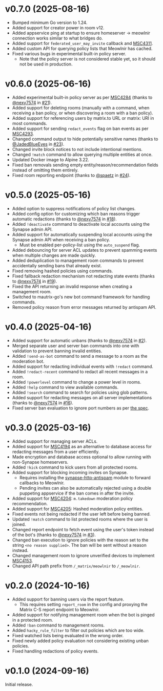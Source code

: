 # v0.7.0 (2025-08-16)

* Bumped minimum Go version to 1.24.
* Added support for creator power in room v12.
* Added appservice ping at startup to ensure homeserver -> meowlnir connection
  works similar to what bridges do.
* Added support for `federated_user_may_invite` callback and [MSC4311].
* Added custom API for querying policy lists that Meowlnir has cached.
* Fixed various bugs in experimental built-in policy server.
  * Note that the policy server is not considered stable yet, so it should
    not be used in production.

[MSC4311]: https://github.com/matrix-org/matrix-spec-proposals/pull/4311

# v0.6.0 (2025-06-16)

* Added experimental built-in policy server as per [MSC4284]
  (thanks to [@nexy7574] in [#21]).
* Added support for deleting rooms (manually with a command, when receiving
  a ban policy, or when discovering a room with a ban policy).
* Added support for referencing users by matrix.to URL or matrix: URI in
  most commands.
* Added support for sending `redact_events` flag on ban events as per [MSC4293].
* Changed command output to hide potentially sensitive names
  (thanks to [@JadedBlueEyes] in [#23]).
* Changed invite block notices to not include intentional mentions.
* Changed `!match` command to allow querying multiple entities at once.
* Updated Docker image to Alpine 3.22.
* Fixed ban removals sending empty entity/reason/recommendation fields instead
  of omitting them entirely.
* Fixed room reporting endpoint (thanks to [@spaetz] in [#24]).

[MSC4284]: https://github.com/matrix-org/matrix-spec-proposals/pull/4284
[MSC4293]: https://github.com/matrix-org/matrix-spec-proposals/pull/4293
[#21]: https://github.com/maunium/meowlnir/pull/21
[#23]: https://github.com/maunium/meowlnir/pull/23
[#24]: https://github.com/maunium/meowlnir/pull/24
[@spaetz]: https://github.com/spaetz
[@JadedBlueEyes]: https://github.com/JadedBlueEyes

# v0.5.0 (2025-05-16)

* Added option to suppress notifications of policy list changes.
* Added config option for customizing which ban reasons trigger automatic
  redactions (thanks to [@nexy7574] in [#18]).
* Added `!deactivate` command to deactivate local accounts using the Synapse
  admin API.
* Added support for automatically suspending local accounts using the Synapse
  admin API when receiving a ban policy.
  * Must be enabled per-policy-list using the `auto_suspend` flag.
* Added debouncing for server ACL updates to prevent spamming events when
  multiple changes are made quickly.
* Added deduplication to management room commands to prevent accidentally
  sending bans that already exist.
* Fixed removing hashed policies using commands.
* Fixed fallback redaction mechanism not redacting state events
  (thanks to [@nexy7574] in [#19]).
* Fixed the API returning an invalid response when creating a management room.
* Switched to mautrix-go's new bot command framework for handling commands.
* Removed policy reason from error messages returned by antispam API.

[#18]: https://github.com/maunium/meowlnir/pull/18
[#19]: https://github.com/maunium/meowlnir/pull/19

# v0.4.0 (2025-04-16)

* Added support for automatic unbans (thanks to [@nexy7574] in [#2]).
* Merged separate user and server ban commands into one with validation to
  prevent banning invalid entities.
* Added `!send-as-bot` command to send a message to a room as the
  moderation bot.
* Added support for redacting individual events with `!redact` command.
* Added `!redact-recent` command to redact all recent messages in a room.
* Added `!powerlevel` command to change a power level in rooms.
* Added `!help` command to view available commands.
* Added `!search` command to search for policies using glob patterns.
* Added support for redacting messages on all server implementations
  (thanks to [@nexy7574] in [#16]).
* Fixed server ban evaluation to ignore port numbers as per
  [the spec](https://spec.matrix.org/v1.13/client-server-api/#mroomserver_acl).

[#2]: https://github.com/maunium/meowlnir/pull/2
[#16]: https://github.com/maunium/meowlnir/pull/16

# v0.3.0 (2025-03-16)

* Added support for managing server ACLs.
* Added support for [MSC4194] as an alternative to database access for redacting
  messages from a user efficiently.
* Made encryption and database access optional to allow running with
  non-Synapse homeservers.
* Added `!kick` command to kick users from all protected rooms.
* Added support for blocking incoming invites on Synapse.
  * Requires installing the [synapse-http-antispam] module to forward callbacks
    to Meowlnir.
  * Pending invites can also be automatically rejected using a double puppeting
    appservice if the ban comes in after the invite.
* Added support for [MSC4204]: `m.takedown` moderation policy recommendation.
* Added support for [MSC4205]: Hashed moderation policy entities.
* Fixed events not being redacted if the user left before being banned.
* Updated `!match` command to list protected rooms where the user is joined.
* Changed report endpoint to fetch event using the user's token instead of the
  bot's (thanks to [@nexy7574] in [#3]).
* Changed ban execution to ignore policies with the reason set to the string
  `<no reason supplied>`. The ban will be sent without a reason instead.
* Changed management room to ignore unverified devices to implement [MSC4153].
* Changed API path prefix from `/_matrix/meowlnir` to `/_meowlnir`.

[synapse-http-antispam]: https://github.com/maunium/synapse-http-antispam
[MSC4153]: https://github.com/matrix-org/matrix-spec-proposals/pull/4153
[MSC4194]: https://github.com/matrix-org/matrix-spec-proposals/pull/4194
[MSC4204]: https://github.com/matrix-org/matrix-spec-proposals/pull/4204
[MSC4205]: https://github.com/matrix-org/matrix-spec-proposals/pull/4205
[@nexy7574]: https://github.com/nexy7574
[#3]: https://github.com/maunium/meowlnir/pull/3

# v0.2.0 (2024-10-16)

* Added support for banning users via the report feature.
  * This requires setting `report_room` in the config and proxying the Matrix
    C-S report endpoint to Meowlnir.
* Added support for notifying management room when the bot is pinged in a
  protected room.
* Added `!ban` command to management rooms.
* Added `hacky_rule_filter` to filter out policies which are too wide.
* Fixed watched lists being evaluated in the wrong order.
* Fixed newly added policy evaluation not considering existing unban policies.
* Fixed handling redactions of policy events.

# v0.1.0 (2024-09-16)

Initial release.
